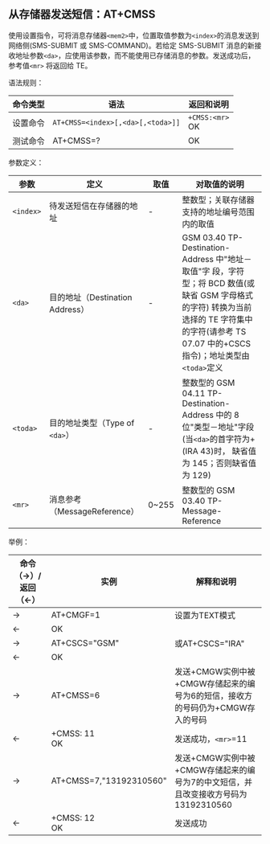 ## 从存储器发送短信：AT+CMSS

使用设置指令，可将消息存储器`<mem2>`中，位置取值参数为`<index>`的消息发送到网络侧(SMS-SUBMIT 或 SMS-COMMAND)。若给定 SMS-SUBMIT 消息的新接收地址参数`<da>`，应使用该参数，而不能使用已存储消息的参数。发送成功后，参考值`<mr>` 将返回给 TE。

语法规则：

| 命令类型 | 语法                              | 返回和说明          |
| -------- | --------------------------------- | ------------------- |
| 设置命令 | `AT+CMSS=<index>[,<da>[,<toda>]]` | `+CMSS:<mr>`<br> OK |
| 测试命令 | AT+CMSS=?                         | OK                  |

 

参数定义：

| 参数      | 定义                            | 取值  | 对取值的说明                                                 |
| --------- | ------------------------------- | ----- | ------------------------------------------------------------ |
| `<index>` | 待发送短信在存储器的地址        | -     | 整数型；关联存储器支持的地址编号范围内的取值                 |
| `<da>`    | 目的地址（Destination Address） | -     | GSM 03.40 TP-Destination-Address 中"地址－取值"字 段，字符型；将 BCD 数值(或缺省 GSM 字母格式的字符) 转换为当前选择的 TE 字符集中的字符(请参考 TS 07.07 中的+CSCS 指令)；地址类型由`<toda>`定义 |
| `<toda>`  | 目的地址类型（Type of `<da>`）  | -     | 整数型的 GSM 04.11 TP-Destination-Address 中的 8 位"类型－地址"字段(当`<da>`的首字符为+(IRA 43)时， 缺省值为 145；否则缺省值为 129) |
| `<mr>`    | 消息参考（MessageReference）    | 0~255 | 整数型的 GSM 03.40 TP-Message-Reference                      |

 

举例：

| 命令（→）/返回（←） | 实例                    | 解释和说明                                                   |
| ------------------- | ----------------------- | ------------------------------------------------------------ |
| →                   | AT+CMGF=1               | 设置为TEXT模式                                               |
| ←                   | OK                      |                                                              |
| →                   | AT+CSCS="GSM"           | 或AT+CSCS="IRA"                                              |
| ←                   | OK                      |                                                              |
| →                   | AT+CMSS=6               | 发送+CMGW实例中被+CMGW存储起来的编号为6的短信，接收方的号码仍为+CMGW存入的号码 |
| ←                   | +CMSS: 11 <br>OK        | 发送成功，`<mr>`=11                                          |
| →                   | AT+CMSS=7,"13192310560" | 发送+CMGW实例中被+CMGW存储起来的编号为7的中文短信，并且改变接收方号码为13192310560 |
| ←                   | +CMSS: 12 <br>OK        | 发送成功                                                     |
